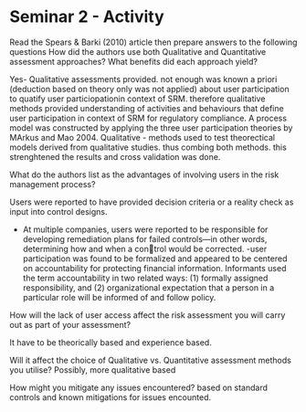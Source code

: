 <H1>Seminar 2 - Activity </H1>
<p>
Read the Spears & Barki (2010) article then prepare answers to the following questions
How did the authors use both Qualitative and Quantitative assessment approaches? What benefits did each approach yield?

Yes- Qualitative assessments provided.  not enough was known a priori (deduction based on theory only was not applied) about user participation to quatify user particiopationin context of SRM. therefore qualitative methods provided understanding of activities and behaviours that define user participation in context of SRM for regulatory compliance.
A process model was constructed by applying the three user participation theories by MArkus and Mao 2004.
Qualitative - methods used to test theorectical models derived from qualitative studies. thus combing both methods. this strenghtened the results and cross validation was done.

What do the authors list as the advantages of involving users in the risk management process?

Users were reported to have provided decision criteria or a reality check as input into control designs.
- At multiple companies, users were reported to be responsible for developing remediation plans for failed controls—in other words, determining how and when a control would be corrected. 
-user participation was found to be formalized and appeared to be centered on accountability for protecting financial information. Informants used the term accountability in two related ways: (1) formally assigned responsibility, and
(2) organizational expectation that a person in a particular role will be informed of and follow policy.

How will the lack of user access affect the risk assessment you will carry out as part of your assessment?

It have to be theorically based and experience based.

Will it affect the choice of Qualitative vs. Quantitative assessment methods you utilise?
Possibly, more qualitative based 

How might you mitigate any issues encountered?
based on standard controls and known mitigations for issues encounted. </p>


